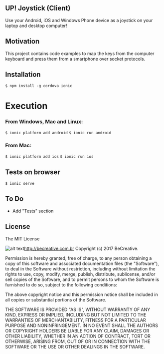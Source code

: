 ## UP! Joystick (Client)

Use your Android, iOS and Windows Phone device as a joystick on your laptop and desktop computer!

## Motivation

This project contains code examples to map the keys from the computer keyboard and press them from a smartphone over socket protocols.

## Installation

`$ npm install -g cordova ionic`

# Execution

### From Windows, Mac and Linux:

`$ ionic platform add android`
`$ ionic run android`

### From Mac:

`$ ionic platform add ios`
`$ ionic run ios`

## Tests on browser

`$ ionic serve`

## To Do

* Add "Tests" section

## License

The MIT License

![alt text](http://i.imgur.com/9FoeDZZ.png "BeCreative Logo")http://becreative.com.br
Copyright (c) 2017 BeCreative.  

Permission is hereby granted, free of charge, to any person obtaining a copy
of this software and associated documentation files (the "Software"), to deal
in the Software without restriction, including without limitation the rights
to use, copy, modify, merge, publish, distribute, sublicense, and/or sell
copies of the Software, and to permit persons to whom the Software is
furnished to do so, subject to the following conditions:

The above copyright notice and this permission notice shall be included in
all copies or substantial portions of the Software.

THE SOFTWARE IS PROVIDED "AS IS", WITHOUT WARRANTY OF ANY KIND, EXPRESS OR
IMPLIED, INCLUDING BUT NOT LIMITED TO THE WARRANTIES OF MERCHANTABILITY,
FITNESS FOR A PARTICULAR PURPOSE AND NONINFRINGEMENT. IN NO EVENT SHALL THE
AUTHORS OR COPYRIGHT HOLDERS BE LIABLE FOR ANY CLAIM, DAMAGES OR OTHER
LIABILITY, WHETHER IN AN ACTION OF CONTRACT, TORT OR OTHERWISE, ARISING FROM,
OUT OF OR IN CONNECTION WITH THE SOFTWARE OR THE USE OR OTHER DEALINGS IN
THE SOFTWARE.
